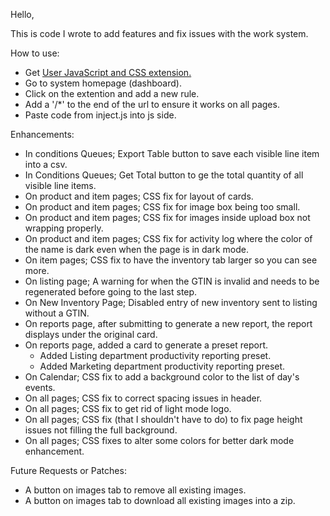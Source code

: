Hello,

This is code I wrote to add features and fix issues with the work system.

How to use:
- Get [User JavaScript and CSS extension.](https://chromewebstore.google.com/detail/user-javascript-and-css/nbhcbdghjpllgmfilhnhkllmkecfmpld?hl=en)
- Go to system homepage (dashboard).
- Click on the extention and add a new rule.
- Add a '/*' to the end of the url to ensure it works on all pages.
- Paste code from inject.js into js side.

Enhancements:
- In conditions Queues; Export Table button to save each visible line item into a csv.
- In Conditions Queues; Get Total button to ge the total quantity of all visible line items.
- On product and item pages; CSS fix for layout of cards.
- On product and item pages; CSS fix for image box being too small.
- On product and item pages; CSS fix for images inside upload box not wrapping properly.
- On product and item pages; CSS fix for activity log where the color of the name is dark even when the page is in dark mode.
- On item pages; CSS fix to have the inventory tab larger so you can see more.
- On listing page; A warning for when the GTIN is invalid and needs to be regenerated before going to the last step.
- On New Inventory Page; Disabled entry of new inventory sent to listing without a GTIN.
- On reports page, after submitting to generate a new report, the report displays under the original card.
- On reports page, added a card to generate a preset report.
  - Added Listing department productivity reporting preset.
  - Added Marketing department productivity reporting preset.
- On Calendar; CSS fix to add a background color to the list of day's events.
- On all pages; CSS fix to correct spacing issues in header.
- On all pages; CSS fix to get rid of light mode logo.
- On all pages; CSS fix (that I shouldn't have to do) to fix page height issues not filling the full background.
- On all pages; CSS fixes to alter some colors for better dark mode enhancement.

Future Requests or Patches:
- A button on images tab to remove all existing images.
- A button on images tab to download all existing images into a zip.
